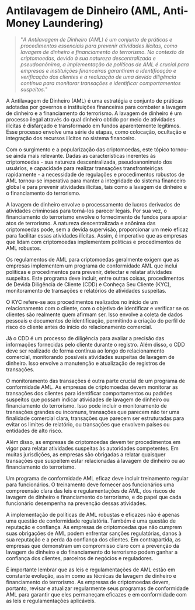 # Antilavagem de Dinheiro (AML, Anti-Money Laundering)

>"*A Antilavagem de Dinheiro (AML) é um conjunto de práticas e procedimentos essenciais para prevenir atividades ilícitas, como lavagem de dinheiro e financiamento do terrorismo. No contexto de criptomoedas, devido à sua natureza descentralizada e pseudoanônima, a implementação de políticas de AML é crucial para empresas e instituições financeiras garantirem a identificação e verificação dos clientes e a realização de uma devida diligência contínua para monitorar transações e identificar comportamentos suspeitos.*"

A Antilavagem de Dinheiro (AML) é uma estratégia e conjunto de práticas adotadas por governos e instituições financeiras para combater a lavagem de dinheiro e a financiamento do terrorismo. A lavagem de dinheiro é um processo ilegal através do qual dinheiro obtido por meio de atividades ilícitas é disfarçado e transformado em fundos aparentemente legítimos. Esse processo envolve uma série de etapas, como colocação, ocultação e integração dos recursos ilícitos no sistema financeiro.

Com o surgimento e a popularização das criptomoedas, este tópico tornou-se ainda mais relevante. Dadas as características inerentes às criptomoedas - sua natureza descentralizada, pseudoanonimato dos usuários, e capacidade para realizar transações transfronteiriças rapidamente - a necessidade de regulações e procedimentos robustos de AML tornou-se imperativa para manter a integridade do sistema financeiro global e para prevenir atividades ilícitas, tais como a lavagem de dinheiro e o financiamento do terrorismo.

A lavagem de dinheiro envolve o processamento de lucros derivados de atividades criminosas para torná-los parecer legais. Por sua vez, o financiamento do terrorismo envolve o fornecimento de fundos para apoiar atos de terrorismo. A natureza descentralizada e anônima das criptomoedas pode, sem a devida supervisão, proporcionar um meio eficaz para facilitar essas atividades ilícitas. Assim, é imperativo que as empresas que lidam com criptomoedas implementem políticas e procedimentos de AML robustos.

Os regulamentos de AML para criptomoedas geralmente exigem que as empresas implementem um programa de conformidade AML que inclui políticas e procedimentos para prevenir, detectar e relatar atividades suspeitas. Este programa deve incluir, entre outras coisas, procedimentos de Devida Diligência de Cliente (CDD) e Conheça Seu Cliente (KYC), monitoramento de transações e relatórios de atividades suspeitas.

O KYC refere-se aos procedimentos realizados no início de um relacionamento com o cliente, com o objetivo de identificar e verificar se os clientes são realmente quem afirmam ser. Isso envolve a coleta de dados pessoais e documentos de identificação, permitindo a criação do perfil de risco do cliente antes do início do relacionamento comercial.

Já o CDD é um processo de diligência para avaliar a precisão das informações fornecidas pelo cliente durante o registro. Além disso, o CDD deve ser realizado de forma contínua ao longo do relacionamento comercial, monitorando possíveis atividades suspeitas de lavagem de dinheiro. Isso envolve a manutenção e atualização de registros de transações.

O monitoramento das transações é outra parte crucial de um programa de conformidade AML. As empresas de criptomoedas devem monitorar as transações dos clientes para identificar comportamentos ou padrões suspeitos que possam indicar atividades de lavagem de dinheiro ou financiamento do terrorismo. Isso pode incluir o monitoramento de transações grandes ou incomuns, transações que parecem não ter uma finalidade comercial clara, transações que parecem ser estruturadas para evitar os limites de relatório, ou transações que envolvem países ou entidades de alto risco.

Além disso, as empresas de criptomoedas devem ter procedimentos em vigor para relatar atividades suspeitas às autoridades competentes. Em muitas jurisdições, as empresas são obrigadas a relatar quaisquer transações que suspeitem estar relacionadas à lavagem de dinheiro ou ao financiamento do terrorismo.

Um programa de conformidade AML eficaz deve incluir treinamento regular para funcionários. O treinamento deve fornecer aos funcionários uma compreensão clara das leis e regulamentações de AML, dos riscos de lavagem de dinheiro e financiamento do terrorismo, e do papel que cada funcionário desempenha na prevenção dessas atividades.

A implementação de políticas de AML robustas e eficazes não é apenas uma questão de conformidade regulatória. Também é uma questão de reputação e confiança. As empresas de criptomoedas que não cumprem suas obrigações de AML podem enfrentar sanções regulatórias, danos à sua reputação e a perda da confiança dos clientes. Em contrapartida, as empresas que demonstram um compromisso claro com a prevenção da lavagem de dinheiro e do financiamento do terrorismo podem ganhar a confiança dos clientes, parceiros de negócios e reguladores.

É importante lembrar que as leis e regulamentações de AML estão em constante evolução, assim como as técnicas de lavagem de dinheiro e financiamento do terrorismo. As empresas de criptomoedas devem, portanto, revisar e atualizar regularmente seus programas de conformidade AML para garantir que eles permaneçam eficazes e em conformidade com as leis e regulamentações aplicáveis.
